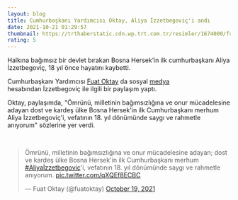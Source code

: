 ```yaml
--- 
layout: blog
title: Cumhurbaşkanı Yardımcısı Oktay, Aliya İzzetbegoviç'i andı
date: 2021-10-21 01:29:57
thumbnail: https://trthaberstatic.cdn.wp.trt.com.tr/resimler/1674000/fuat-oktay-aa-1674383.jpg
rating: 5
---
```

<p>
	Halkına bağımsız bir devlet bırakan Bosna Hersek’in ilk cumhurbaşkanı Aliya İzzetbegoviç, 18 yıl önce hayatını kaybetti.</p>
<p>
	Cumhurbaşkanı Yardımcısı <a href="https://www.trthaber.com/etiket/fuat-oktay/" target="_blank">Fuat Oktay</a> da sosyal <a href="https://www.trthaber.com/etiket/medya/" target="_blank">medya</a> hesabından İzzetbegoviç ile ilgili bir paylaşım yaptı. </p>
<p>
	Oktay, paylaşımda, "Ömrünü, milletinin bağımsızlığına ve onur mücadelesine adayan dost ve kardeş ülke Bosna Hersek'in ilk Cumhurbaşkanı merhum Aliya İzzetbegoviç'i, vefatının 18. yıl dönümünde saygı ve rahmetle anıyorum" sözlerine yer verdi.</p>
<p>
	 </p>
<blockquote class="twitter-tweet">
	<p dir="ltr" lang="tr">
		Ömrünü, milletinin bağımsızlığına ve onur mücadelesine adayan; dost ve kardeş ülke Bosna Hersek'in ilk Cumhurbaşkanı merhum <a href="https://twitter.com/hashtag/Aliya%C4%B0zzetbegovi%C3%A7?src=hash&ref_src=twsrc%5Etfw">#Aliyaİzzetbegoviç</a>'i, vefatının 18. yıl dönümünde saygı ve rahmetle anıyorum. <a href="https://t.co/qXQEf8ECBC">pic.twitter.com/qXQEf8ECBC</a></p>
	— Fuat Oktay (@fuatoktay) <a href="https://twitter.com/fuatoktay/status/1450412811964882945?ref_src=twsrc%5Etfw">October 19, 2021</a></blockquote>
<script async src="https://platform.twitter.com/widgets.js" charset="utf-8"></script>